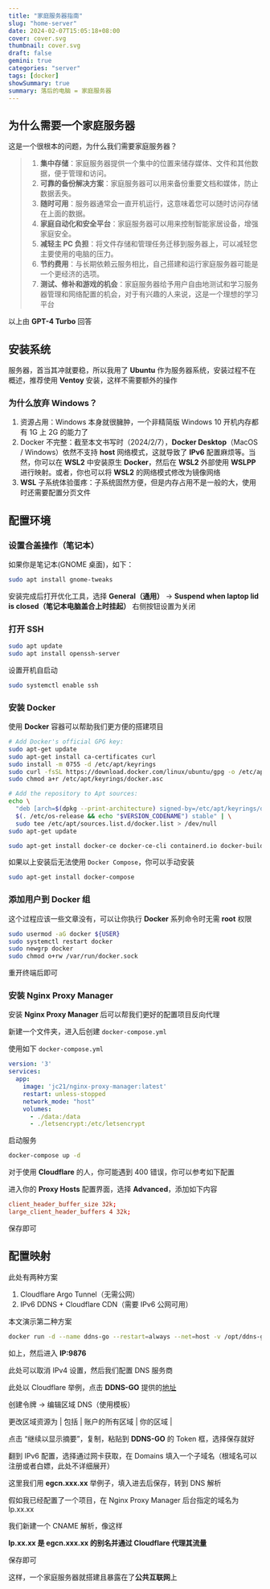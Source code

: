 ```yaml
---
title: "家庭服务器指南"
slug: "home-server"
date: 2024-02-07T15:05:18+08:00
cover: cover.svg
thumbnail: cover.svg
draft: false
gemini: true
categories: "server"
tags: [docker]
showSummary: true
summary: 落后的电脑 = 家庭服务器
---
```


## 为什么需要一个家庭服务器

这是一个很根本的问题，为什么我们需要家庭服务器？

> 1. **集中存储**：家庭服务器提供一个集中的位置来储存媒体、文件和其他数据，便于管理和访问。
> 2. **可靠的备份解决方案**：家庭服务器可以用来备份重要文档和媒体，防止数据丢失。
> 3. **随时可用**：服务器通常会一直开机运行，这意味着您可以随时访问存储在上面的数据。
> 4. **家庭自动化和安全平台**：家庭服务器可以用来控制智能家居设备，增强家庭安全。
> 5. **减轻主 PC 负担**：将文件存储和管理任务迁移到服务器上，可以减轻您主要使用的电脑的压力。
> 6. **节约费用**：与长期依赖云服务相比，自己搭建和运行家庭服务器可能是一个更经济的选项。
> 7. **测试、修补和游戏的机会**：家庭服务器给予用户自由地测试和学习服务器管理和网络配置的机会，对于有兴趣的人来说，这是一个理想的学习平台

以上由 **GPT-4 Turbo** 回答

## 安装系统

服务器，首当其冲就要稳，所以我用了 **Ubuntu** 作为服务器系统，安装过程不在概述，推荐使用 **Ventoy** 安装，这样不需要额外的操作

### 为什么放弃 Windows？

1. 资源占用：Windows 本身就很臃肿，一个非精简版 Windows 10 开机内存都有 1G 上 2G 的能力了
2. Docker 不完整：截至本文书写时（2024/2/7），**Docker Desktop**（MacOS / Windows）依然不支持 **host** 网络模式，这就导致了 **IPv6** 配置麻烦等。当然，你可以在 **WSL2** 中安装原生 **Docker**，然后在 **WSL2** 外部使用 **WSLPP** 进行映射。或者，你也可以将 **WSL2** 的网络模式修改为镜像网络
3. **WSL** 子系统体验蛋疼：子系统固然方便，但是内存占用不是一般的大，使用时还需要配置分页文件

## 配置环境

### 设置合盖操作（笔记本）

如果你是笔记本(GNOME 桌面)，如下：

```bash
sudo apt install gnome-tweaks
```

安装完成后打开优化工具，选择 **General（通用）** -> **Suspend when laptop lid is closed（笔记本电脑盖合上时挂起）** 右侧按钮设置为关闭

### 打开 SSH

```bash
sudo apt update
sudo apt install openssh-server
```

设置开机自启动

```bash
sudo systemctl enable ssh
```

### 安装 Docker

使用 **Docker** 容器可以帮助我们更方便的搭建项目

```bash
# Add Docker's official GPG key:
sudo apt-get update
sudo apt-get install ca-certificates curl
sudo install -m 0755 -d /etc/apt/keyrings
sudo curl -fsSL https://download.docker.com/linux/ubuntu/gpg -o /etc/apt/keyrings/docker.asc
sudo chmod a+r /etc/apt/keyrings/docker.asc

# Add the repository to Apt sources:
echo \
  "deb [arch=$(dpkg --print-architecture) signed-by=/etc/apt/keyrings/docker.asc] https://download.docker.com/linux/ubuntu \
  $(. /etc/os-release && echo "$VERSION_CODENAME") stable" | \
  sudo tee /etc/apt/sources.list.d/docker.list > /dev/null
sudo apt-get update
```

```bash
sudo apt-get install docker-ce docker-ce-cli containerd.io docker-buildx-plugin docker-compose-plugin
```

如果以上安装后无法使用 `Docker Compose`，你可以手动安装

```bash
sudo apt-get install docker-compose
```

### 添加用户到 Docker 组

这个过程应该一些文章没有，可以让你执行 **Docker** 系列命令时无需 **root** 权限

```bash
sudo usermod -aG docker ${USER}
sudo systemctl restart docker
sudo newgrp docker
sudo chmod o+rw /var/run/docker.sock
```

重开终端后即可

### 安装 Nginx Proxy Manager

安装 **Nginx Proxy Manager** 后可以帮我们更好的配置项目反向代理

新建一个文件夹，进入后创建 `docker-compose.yml`

使用如下 `docker-compose.yml`

```yaml
version: '3'
services:
  app:
    image: 'jc21/nginx-proxy-manager:latest'
    restart: unless-stopped
    network_mode: "host"
    volumes:
      - ./data:/data
      - ./letsencrypt:/etc/letsencrypt
```

启动服务

```bash
docker-compose up -d
```

对于使用 **Cloudflare** 的人，你可能遇到 400 错误，你可以参考如下配置

进入你的 **Proxy Hosts** 配置界面，选择 **Advanced**，添加如下内容

```conf
client_header_buffer_size 32k;
large_client_header_buffers 4 32k;
```

保存即可

## 配置映射

此处有两种方案

1. Cloudflare Argo Tunnel（无需公网）
2. IPv6 DDNS + Cloudflare CDN（需要 IPv6 公网可用）

本文演示第二种方案

```bash
docker run -d --name ddns-go --restart=always --net=host -v /opt/ddns-go:/root jeessy/ddns-go
```

如上，然后进入 **IP:9876**

此处可以取消 IPv4 设置，然后我们配置 DNS 服务商

此处以 Cloudflare 举例，点击 **DDNS-GO** 提供的[地址][1]

创建令牌 -> 编辑区域 DNS（使用模板）

更改区域资源为 | 包括 | 账户的所有区域 | 你的区域 |

点击 “继续以显示摘要”，复制，粘贴到 **DDNS-GO** 的 Token 框，选择保存就好

翻到 IPv6 配置，选择通过网卡获取，在 Domains 填入一个子域名（根域名可以注册或者白嫖，此处不详细展开）

这里我们用 **egcn.xxx.xx** 举例子，填入进去后保存，转到 DNS 解析

假如我已经配置了一个项目，在 Nginx Proxy Manager 后台指定的域名为 lp.xx.xx

我们新建一个 CNAME 解析，像这样

**lp.xx.xx 是 egcn.xxx.xx 的别名并通过 Cloudflare 代理其流量**

保存即可

这样，一个家庭服务器就搭建且暴露在了**公共互联网**上

[1]: <https://dash.cloudflare.com/profile/api-tokens>
